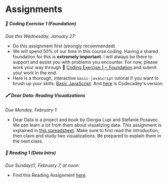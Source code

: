 # Assignments

##### 👾 Coding Exercise 1 (Foundation)

*Due this Wednesday, January 27:*

- Do this assignment first (strongly recommended)
-  We will spend 50% of our time in this course coding. Having a shared foundation for this is **extremely important**. I will always be there to support and assist you with problems you encounter. For now, please work your way through 👾 [Coding Exercise 1 ~ Foundation](../coding-exercises/exercise1-foundation) and submit your work in the end.
- Here is a thorough, interactive ``basic-javascript`` tutorial if you want to brush up your skills: [Basic JavaScript](https://learn.freecodecamp.org/javascript-algorithms-and-data-structures/basic-javascript/). And [here](https://www.codecademy.com/learn/introduction-to-javascript) is Codecadey's version.






##### 🖍 Dear Data: Reading Visualizations

*Due Monday, February 1:*

- Dear Data is a project and book by Giorgia Lupi and Stefanie Posavec. We can learn a lot from them about visualizing data. This assignment is explained in [this spreadsheet](https://docs.google.com/spreadsheets/d/1PTTTbewj2zsqgztBhNZKB2ipunpI7jiok2tmm_kfhXE/edit?usp=sharing). Make sure to first read the introduction, then claim and study two visualizations. Be prepared to explain them in the next class.





<!-- ##### 👾 Coding Exercise 2 (Form Data, Vanilla JS)

*Due Wednesday, February 3:*

- _ -->



<!-- ##### 👁 Watch this talk by Mike Bostock, Eyeo 2013
*Due Wednesday, February 3:*
- Find the talk [here]([talk](https://vimeo.com/69448223). -->



##### 📖 Reading 1 (Data Intro)

*Due Sunday(!), February 7, at noon:*

- Find this Reading Assignment [here](../readings/reading1).





<!-- ##### 👾 Coding Exercise 3 (Data-binding, JSON)

*Due Wednesday, February 10:*

- _ -->





<!-- ##### 📖 Reading 2 (Data Bias)

*Due Sunday(!), February 21, at noon:*

- Find this Reading Assignment [here](../readings/reading2). -->





<!-- ##### 👾 Coding Exercise 4 (Grouping Elements)

*Due Wednesday, February 24:*

- _ -->




<!-- ##### ✂️ Data Zine Paper Prototype

*Due Wednesday, February 24:*

- _ -->



<!-- ##### 📊 Read Edward Tufte's texts on Data Visualization

*Due Wednesday, February 24:*

- _ -->




<!-- ##### 📖 Reading 3 (Surveillance Capitalism)

*Due Sunday(!), Feb 28, at noon:*

- Find this Reading Assignment [here](../readings/reading3). -->




<!-- ##### 🏗Finished version of Data Zine

*Due Wednesday, March 3:*

- _ -->




<!-- ##### 🖼 Data Zine

*Due Monday, Mar 8:*

- _ -->
